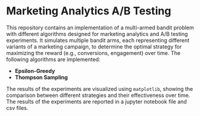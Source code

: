 # Marketing Analytics A/B Testing

This repository contains an implementation of a multi-armed bandit problem with different algorithms designed for marketing analytics and A/B testing experiments. It simulates multiple bandit arms, each representing different variants of a marketing campaign, to determine the optimal strategy for maximizing the reward (e.g., conversions, engagement) over time. The following algorithms are implemented:

- **Epsilon-Greedy**
- **Thompson Sampling**

The results of the experiments are visualized using `matplotlib`, showing the comparison between different strategies and their effectiveness over time.
The results of the experiments are reported in a jupyter notebook file and csv files.
